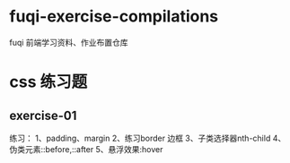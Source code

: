 # fuqi-exercise-compilations
fuqi 前端学习资料、作业布置仓库
# css 练习题
## exercise-01 
练习：
1、padding、margin
2、练习border 边框
3、子类选择器nth-child
4、伪类元素::before,::after
5、悬浮效果:hover
